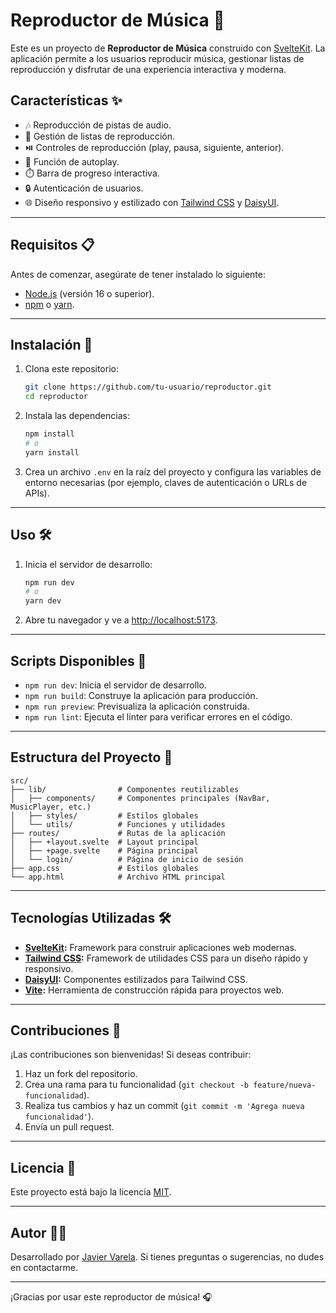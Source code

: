 # Reproductor de Música 🎵

Este es un proyecto de **Reproductor de Música** construido con [SvelteKit](https://kit.svelte.dev/). La aplicación permite a los usuarios reproducir música, gestionar listas de reproducción y disfrutar de una experiencia interactiva y moderna.

## Características ✨

- 🎶 Reproducción de pistas de audio.
- 📂 Gestión de listas de reproducción.
- ⏯️ Controles de reproducción (play, pausa, siguiente, anterior).
- 🔄 Función de autoplay.
- ⏱️ Barra de progreso interactiva.
- 🔒 Autenticación de usuarios.
- 🌐 Diseño responsivo y estilizado con [Tailwind CSS](https://tailwindcss.com/) y [DaisyUI](https://daisyui.com/).

---

## Requisitos 📋

Antes de comenzar, asegúrate de tener instalado lo siguiente:

- [Node.js](https://nodejs.org/) (versión 16 o superior).
- [npm](https://www.npmjs.com/) o [yarn](https://yarnpkg.com/).

---

## Instalación 🚀

1. Clona este repositorio:

   ```bash
   git clone https://github.com/tu-usuario/reproductor.git
   cd reproductor
   ```

2. Instala las dependencias:

   ```bash
   npm install
   # o
   yarn install
   ```

3. Crea un archivo `.env` en la raíz del proyecto y configura las variables de entorno necesarias (por ejemplo, claves de autenticación o URLs de APIs).

---

## Uso 🛠️

1. Inicia el servidor de desarrollo:

   ```bash
   npm run dev
   # o
   yarn dev
   ```

2. Abre tu navegador y ve a [http://localhost:5173](http://localhost:5173).

---

## Scripts Disponibles 📜

- `npm run dev`: Inicia el servidor de desarrollo.
- `npm run build`: Construye la aplicación para producción.
- `npm run preview`: Previsualiza la aplicación construida.
- `npm run lint`: Ejecuta el linter para verificar errores en el código.

---

## Estructura del Proyecto 📂

```plaintext
src/
├── lib/                # Componentes reutilizables
│   ├── components/     # Componentes principales (NavBar, MusicPlayer, etc.)
│   ├── styles/         # Estilos globales
│   └── utils/          # Funciones y utilidades
├── routes/             # Rutas de la aplicación
│   ├── +layout.svelte  # Layout principal
│   ├── +page.svelte    # Página principal
│   └── login/          # Página de inicio de sesión
├── app.css             # Estilos globales
└── app.html            # Archivo HTML principal
```

---

## Tecnologías Utilizadas 🛠️

- **[SvelteKit](https://kit.svelte.dev/):** Framework para construir aplicaciones web modernas.
- **[Tailwind CSS](https://tailwindcss.com/):** Framework de utilidades CSS para un diseño rápido y responsivo.
- **[DaisyUI](https://daisyui.com/):** Componentes estilizados para Tailwind CSS.
- **[Vite](https://vitejs.dev/):** Herramienta de construcción rápida para proyectos web.

---

## Contribuciones 🤝

¡Las contribuciones son bienvenidas! Si deseas contribuir:

1. Haz un fork del repositorio.
2. Crea una rama para tu funcionalidad (`git checkout -b feature/nueva-funcionalidad`).
3. Realiza tus cambios y haz un commit (`git commit -m 'Agrega nueva funcionalidad'`).
4. Envía un pull request.

---

## Licencia 📄

Este proyecto está bajo la licencia [MIT](LICENSE).

---

## Autor 👨‍💻

Desarrollado por [Javier Varela](https://github.com/JavierVarela2000). Si tienes preguntas o sugerencias, no dudes en contactarme.

---

¡Gracias por usar este reproductor de música! 🎧

